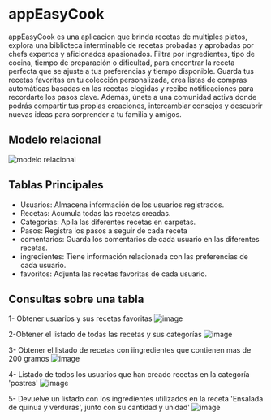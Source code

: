 # appEasyCook
appEasyCook es una aplicacion que brinda recetas de multiples platos, explora una biblioteca interminable de recetas probadas y aprobadas por chefs expertos y aficionados apasionados. Filtra por ingredientes, tipo de cocina, tiempo de preparación o dificultad, para encontrar la receta perfecta que se ajuste a tus preferencias y tiempo disponible. Guarda tus recetas favoritas en tu colección personalizada, crea listas de compras automáticas basadas en las recetas elegidas y recibe notificaciones para recordarte los pasos clave. Además, únete a una comunidad activa donde podrás compartir tus propias creaciones, intercambiar consejos y descubrir nuevas ideas para sorprender a tu familia y amigos.

## Modelo relacional
![modelo relacional](https://github.com/fiorellabravo/appEasyCook/assets/173078906/8a67c574-b38f-4bb1-b1de-17b87a90804d)

## Tablas Principales
- Usuarios: Almacena información de los usuarios registrados.
- Recetas: Acumula todas las recetas creadas.
- Categorias: Apila las diferentes recetas en carpetas.
- Pasos: Registra los pasos a seguir de cada receta 
- comentarios: Guarda los comentarios de cada usuario en las diferentes recetas.
- ingredientes: Tiene información relacionada con las preferencias de cada usuario.
- favoritos: Adjunta las recetas favoritas de cada usuario.

## Consultas sobre una tabla
1- Obtener usuarios y sus recetas favoritas
![image](https://github.com/user-attachments/assets/7fd1ae0c-94d3-4884-98ef-942b187bc2ab)














2-Obtener el listado de todas las recetas y sus categorías
![image](https://github.com/user-attachments/assets/b9d38441-3bd6-498b-87cb-88f7e08ef58d)


















3- Obtener el listado de recetas con iingredientes que contienen mas de 200 gramos
![image](https://github.com/user-attachments/assets/0a3eec2b-30bb-4c77-bf64-ef3f88518d1e)















4- Listado de todos los usuarios que han creado recetas en la categoría 'postres'
![image](https://github.com/user-attachments/assets/2e8de7c3-e18a-4062-a3b5-c0c3b5264fb7)

















5- Devuelve un listado con los ingredientes utilizados en la receta 'Ensalada de quinua y verduras', junto con su cantidad y unidad'
![image](https://github.com/user-attachments/assets/c207e1e5-549f-4dae-b3ca-18ae8f39414d)

